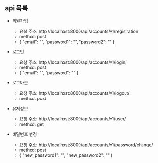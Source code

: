 ## api 목록



- 회원가입
  - 요청 주소: http://localhost:8000/api/accounts/v1/registration
  - method: post
  - {
        "email": "",
        "password1": "",
        "password2": ""
    }



- 로그인
  - 요청 주소: http://localhost:8000/api/accounts/v1/login/
  - method: post
  - {
        "email": "",
        "password": ""
    }



- 로그아웃
  - 요청 주소: http://localhost:8000/api/accounts/v1/logout/
  - method: post



- 유저정보
  - 요청 주소: http://localhost:8000/api/accounts/v1/user/
  - method: get



- 비밀번호 변경
  - 요청 주소: http://localhost:8000/api/accounts/v1/password/change/
  - method: post
  - {
        "new_password1": "",
        "new_password2": ""
    }

